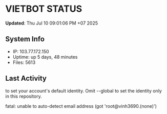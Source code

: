 # VIETBOT STATUS
**Updated**: Thu Jul 10 09:01:06 PM +07 2025

## System Info
- IP: 103.77.172.150
- Uptime: up 5 days, 48 minutes
- Files: 5613

## Last Activity

to set your account's default identity.
Omit --global to set the identity only in this repository.

fatal: unable to auto-detect email address (got 'root@vinh3690.(none)')
